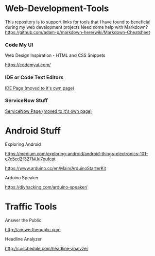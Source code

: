 Web-Development-Tools
=====================

This repository is to support links for tools that I have found to beneficial during my web development projects
Need some help with Markdown? https://github.com/adam-p/markdown-here/wiki/Markdown-Cheatsheet

### Code My UI
Web Design Inspiration - HTML and CSS Snippets

https://codemyui.com/

### IDE or Code Text Editors
<a href="https://github.com/jthurston/Web-Development-Tools/blob/master/ide.md">IDE Page (moved to it's own page)</a>

### ServiceNow Stuff
<a href="https://github.com/jthurston/Web-Development-Tools/blob/master/service_now.md">ServiceNow Page (moved to it's own page)</a>

Android Stuff
===================

Exploring Android

https://medium.com/exploring-android/android-things-electronics-101-e7e5cd2f327f#.ki7xufcpt

https://www.arduino.cc/en/Main/ArduinoStarterKit

Arduino Speaker

https://diyhacking.com/arduino-speaker/


Traffic Tools
===================
Answer the Public

http://answerthepublic.com

Headline Analyzer

http://coschedule.com/headline-analyzer
